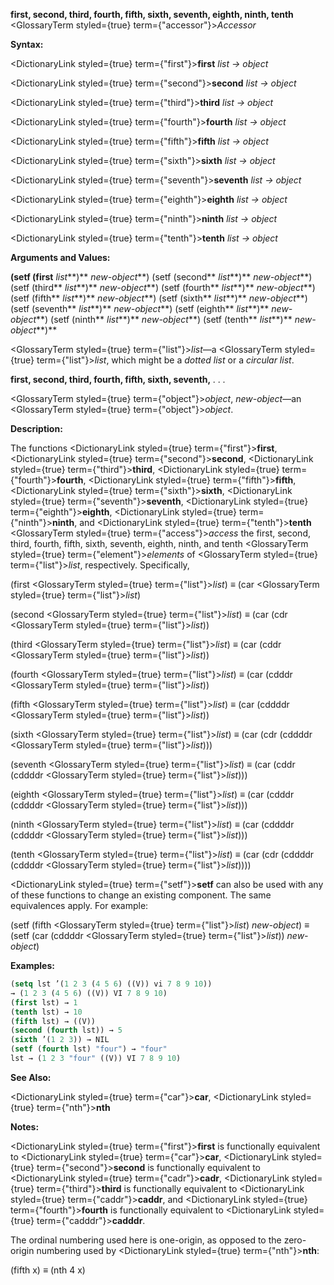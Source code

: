 **first, second, third, fourth, fifth, sixth, seventh, eighth, ninth, tenth** <GlossaryTerm styled={true} term={"accessor"}><i>Accessor</i></GlossaryTerm> 



**Syntax:** 



<DictionaryLink styled={true} term={"first"}><b>first</b></DictionaryLink> *list → object* 



<DictionaryLink styled={true} term={"second"}><b>second</b></DictionaryLink> *list → object* 



<DictionaryLink styled={true} term={"third"}><b>third</b></DictionaryLink> *list → object* 



<DictionaryLink styled={true} term={"fourth"}><b>fourth</b></DictionaryLink> *list → object* 



<DictionaryLink styled={true} term={"fifth"}><b>fifth</b></DictionaryLink> *list → object* 



<DictionaryLink styled={true} term={"sixth"}><b>sixth</b></DictionaryLink> *list → object* 



<DictionaryLink styled={true} term={"seventh"}><b>seventh</b></DictionaryLink> *list → object* 



<DictionaryLink styled={true} term={"eighth"}><b>eighth</b></DictionaryLink> *list → object* 



<DictionaryLink styled={true} term={"ninth"}><b>ninth</b></DictionaryLink> *list → object* 



<DictionaryLink styled={true} term={"tenth"}><b>tenth</b></DictionaryLink> *list → object* 



**Arguments and Values:** 



<!-- **(setf (first** *list<ClLinks styled={true} term={"t"}><b>*)</b></ClLinks> *new-object***) (setf (second** *list<ClLinks styled={true} term={"t"}><b>*)</b></ClLinks> *new-object***) (setf (third** *list<ClLinks styled={true} term={"t"}><b>*)</b></ClLinks> *new-object***) (setf (fourth** *list<ClLinks styled={true} term={"t"}><b>*)</b></ClLinks> *new-object***) (setf (fifth** *list<ClLinks styled={true} term={"t"}><b>*)</b></ClLinks> *new-object***) (setf (sixth** *list<ClLinks styled={true} term={"t"}><b>*)</b></ClLinks> *new-object***) (setf (seventh** *list<ClLinks styled={true} term={"t"}><b>*)</b></ClLinks> *new-object***) (setf (eighth** *list<ClLinks styled={true} term={"t"}><b>*)</b></ClLinks> *new-object***) (setf (ninth** *list<ClLinks styled={true} term={"t"}><b>*)</b></ClLinks> *new-object***) (setf (tenth** *list<ClLinks styled={true} term={"t"}><b>*)</b></ClLinks> *new-object<ClLinks styled={true} term={"t"}><b>*)</b></ClLinks>  -->
**(setf (first** *list***)** *new-object***) (setf (second** *list***)** *new-object***) (setf (third** *list***)** *new-object***) (setf (fourth** *list***)** *new-object***) (setf (fifth** *list***)** *new-object***) (setf (sixth** *list***)** *new-object***) (setf (seventh** *list***)** *new-object***) (setf (eighth** *list***)** *new-object***) (setf (ninth** *list***)** *new-object***) (setf (tenth** *list***)** *new-object***)** 



<GlossaryTerm styled={true} term={"list"}><i>list</i></GlossaryTerm>—a <GlossaryTerm styled={true} term={"list"}><i>list</i></GlossaryTerm>, which might be a *dotted list* or a *circular list*. 







 



 



**first, second, third, fourth, fifth, sixth, seventh,** *. . .* 



<GlossaryTerm styled={true} term={"object"}><i>object</i></GlossaryTerm>, *new-object*—an <GlossaryTerm styled={true} term={"object"}><i>object</i></GlossaryTerm>. 



**Description:** 



The functions <DictionaryLink styled={true} term={"first"}><b>first</b></DictionaryLink>, <DictionaryLink styled={true} term={"second"}><b>second</b></DictionaryLink>, <DictionaryLink styled={true} term={"third"}><b>third</b></DictionaryLink>, <DictionaryLink styled={true} term={"fourth"}><b>fourth</b></DictionaryLink>, <DictionaryLink styled={true} term={"fifth"}><b>fifth</b></DictionaryLink>, <DictionaryLink styled={true} term={"sixth"}><b>sixth</b></DictionaryLink>, <DictionaryLink styled={true} term={"seventh"}><b>seventh</b></DictionaryLink>, <DictionaryLink styled={true} term={"eighth"}><b>eighth</b></DictionaryLink>, <DictionaryLink styled={true} term={"ninth"}><b>ninth</b></DictionaryLink>, and <DictionaryLink styled={true} term={"tenth"}><b>tenth</b></DictionaryLink> <GlossaryTerm styled={true} term={"access"}><i>access</i></GlossaryTerm> the first, second, third, fourth, fifth, sixth, seventh, eighth, ninth, and tenth <GlossaryTerm styled={true} term={"element"}><i>elements</i></GlossaryTerm> of <GlossaryTerm styled={true} term={"list"}><i>list</i></GlossaryTerm>, respectively. Specifically, 



(first <GlossaryTerm styled={true} term={"list"}><i>list</i></GlossaryTerm>) *≡* (car <GlossaryTerm styled={true} term={"list"}><i>list</i></GlossaryTerm>) 



(second <GlossaryTerm styled={true} term={"list"}><i>list</i></GlossaryTerm>) *≡* (car (cdr <GlossaryTerm styled={true} term={"list"}><i>list</i></GlossaryTerm>)) 



(third <GlossaryTerm styled={true} term={"list"}><i>list</i></GlossaryTerm>) *≡* (car (cddr <GlossaryTerm styled={true} term={"list"}><i>list</i></GlossaryTerm>)) 



(fourth <GlossaryTerm styled={true} term={"list"}><i>list</i></GlossaryTerm>) *≡* (car (cdddr <GlossaryTerm styled={true} term={"list"}><i>list</i></GlossaryTerm>)) 



(fifth <GlossaryTerm styled={true} term={"list"}><i>list</i></GlossaryTerm>) *≡* (car (cddddr <GlossaryTerm styled={true} term={"list"}><i>list</i></GlossaryTerm>)) 



(sixth <GlossaryTerm styled={true} term={"list"}><i>list</i></GlossaryTerm>) *≡* (car (cdr (cddddr <GlossaryTerm styled={true} term={"list"}><i>list</i></GlossaryTerm>))) 



(seventh <GlossaryTerm styled={true} term={"list"}><i>list</i></GlossaryTerm>) *≡* (car (cddr (cddddr <GlossaryTerm styled={true} term={"list"}><i>list</i></GlossaryTerm>))) 



(eighth <GlossaryTerm styled={true} term={"list"}><i>list</i></GlossaryTerm>) *≡* (car (cdddr (cddddr <GlossaryTerm styled={true} term={"list"}><i>list</i></GlossaryTerm>))) 



(ninth <GlossaryTerm styled={true} term={"list"}><i>list</i></GlossaryTerm>) *≡* (car (cddddr (cddddr <GlossaryTerm styled={true} term={"list"}><i>list</i></GlossaryTerm>))) 



(tenth <GlossaryTerm styled={true} term={"list"}><i>list</i></GlossaryTerm>) *≡* (car (cdr (cddddr (cddddr <GlossaryTerm styled={true} term={"list"}><i>list</i></GlossaryTerm>)))) 



<DictionaryLink styled={true} term={"setf"}><b>setf</b></DictionaryLink> can also be used with any of these functions to change an existing component. The same equivalences apply. For example: 



(setf (fifth <GlossaryTerm styled={true} term={"list"}><i>list</i></GlossaryTerm>) *new-object*) *≡* (setf (car (cddddr <GlossaryTerm styled={true} term={"list"}><i>list</i></GlossaryTerm>)) *new-object*) 



**Examples:**
```lisp
(setq lst ’(1 2 3 (4 5 6) ((V)) vi 7 8 9 10)) 
→ (1 2 3 (4 5 6) ((V)) VI 7 8 9 10) 
(first lst) → 1 
(tenth lst) → 10 
(fifth lst) → ((V)) 
(second (fourth lst)) → 5 
(sixth ’(1 2 3)) → NIL 
(setf (fourth lst) "four") → "four" 
lst → (1 2 3 "four" ((V)) VI 7 8 9 10) 
```
**See Also:** 



<DictionaryLink styled={true} term={"car"}><b>car</b></DictionaryLink>, <DictionaryLink styled={true} term={"nth"}><b>nth</b></DictionaryLink> 



**Notes:** 



<DictionaryLink styled={true} term={"first"}><b>first</b></DictionaryLink> is functionally equivalent to <DictionaryLink styled={true} term={"car"}><b>car</b></DictionaryLink>, <DictionaryLink styled={true} term={"second"}><b>second</b></DictionaryLink> is functionally equivalent to <DictionaryLink styled={true} term={"cadr"}><b>cadr</b></DictionaryLink>, <DictionaryLink styled={true} term={"third"}><b>third</b></DictionaryLink> is functionally equivalent to <DictionaryLink styled={true} term={"caddr"}><b>caddr</b></DictionaryLink>, and <DictionaryLink styled={true} term={"fourth"}><b>fourth</b></DictionaryLink> is functionally equivalent to <DictionaryLink styled={true} term={"cadddr"}><b>cadddr</b></DictionaryLink>. 



The ordinal numbering used here is one-origin, as opposed to the zero-origin numbering used by <DictionaryLink styled={true} term={"nth"}><b>nth</b></DictionaryLink>: 



(fifth x) *≡* (nth 4 x) 







 



 



